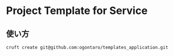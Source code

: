 # Project Template for Service

## 使い方

```shell
cruft create git@github.com:ogontaro/templates_application.git
```
